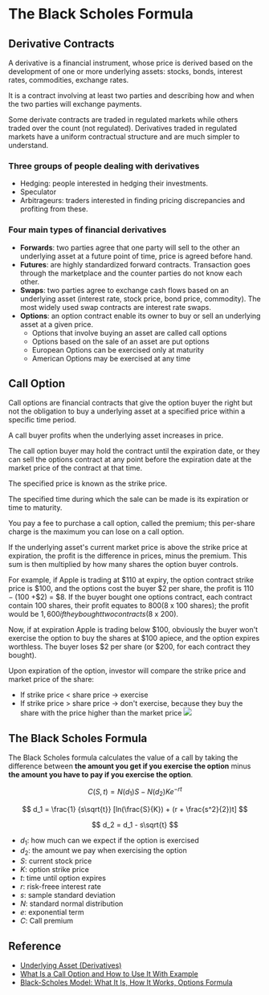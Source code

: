 # The Black Scholes Formula

## Derivative Contracts

A derivative is a financial instrument, whose price is derived based on the development of one or more underlying assets: stocks, bonds, interest rates, commodities, exchange rates.

It is a contract involving at least two parties and describing how and when the two parties will exchange payments.

Some derivate contracts are traded in regulated markets while others traded over the count (not regulated). Derivatives traded in regulated markets have a uniform contractual structure and are much simpler to understand.

### Three groups of people dealing with derivatives

- Hedging: people interested in hedging their investments.
- Speculator
- Arbitrageurs: traders interested in finding pricing discrepancies and profiting from these.

### Four main types of financial derivatives

- **Forwards**: two parties agree that one party will sell to the other an underlying asset at a future point of time, price is agreed before hand.
- **Futures**: are highly standardized forward contracts. Transaction goes through the marketplace and the counter parties do not know each other.
- **Swaps**: two parties agree to exchange cash flows based on an underlying asset (interest rate, stock price, bond price, commodity). The most widely used swap contracts are interest rate swaps.
- **Options**: an option contract enable its owner to buy or sell an underlying asset at a given price.
  - Options that involve buying an asset are called call options
  - Options based on the sale of an asset are put options
  - European Options can be exercised only at maturity
  - American Options may be exercised at any time

## Call Option

Call options are financial contracts that give the option buyer the right but not the obligation to buy a underlying asset at a specified price within a specific time period.

A call buyer profits when the underlying asset increases in price.

The call option buyer may hold the contract until the expiration date, or they can sell the options contract at any point before the expiration date at the market price of the contract at that time.

The specified price is known as the strike price.

The specified time during which the sale can be made is its expiration or time to maturity.

You pay a fee to purchase a call option, called the premium; this per-share charge is the maximum you can lose on a call option.

If the underlying asset's current market price is above the strike price at expiration, the profit is the difference in prices, minus the premium. This sum is then multiplied by how many shares the option buyer controls.

For example, if Apple is trading at $110 at expiry, the option contract strike price is $100, and the options cost the buyer $2 per share, the profit is $110 - ($100 +$2) = $8. If the buyer bought one options contract, each contract contain 100 shares, their profit equates to $800 ($8 x 100 shares); the profit would be $1,600 if they bought two contracts ($8 x 200).

Now, if at expiration Apple is trading below $100, obviously the buyer won't exercise the option to buy the shares at $100 apiece, and the option expires worthless. The buyer loses $2 per share (or $200, for each contract they bought).

Upon expiration of the option, investor will compare the strike price and market price of the share:
- If strike price < share price &rarr; exercise
- If strike price > share price &rarr; don't exercise, because they buy the share with the price higher than the market price
![](https://optionclue.com/wp-content/uploads/2017/06/Long-Call.jpg)


## The Black Scholes Formula

The Black Scholes formula calculates the value of a call by taking the difference between **the amount you get if you exercise the option** minus **the amount you have to pay if you exercise the option**.

$$
C(S, t) = N(d_1)S - N(d_2)Ke^{-rt}
$$

$$
d_1 = \frac{1} {s\sqrt{t}} [ln(\frac{S}{K}) + (r + \frac{s^2}{2})t]
$$

$$
d_2 = d_1 - s\sqrt{t}
$$

- $d_1$: how much can we expect if the option is exercised
- $d_2$: the amount we pay when exercising the option
- $S$: current stock price
- $K$: option strike price
- $t$: time until option expires
- $r$: risk-freee interest rate
- $s$: sample standard deviation
- $N$: standard normal distribution
- $e$: exponential term 
- $C$: Call premium


## Reference

- [Underlying Asset (Derivatives)](https://www.investopedia.com/terms/u/underlying-asset.asp)
- [What Is a Call Option and How to Use It With Example](https://www.investopedia.com/terms/c/calloption.asp)
- [Black-Scholes Model: What It Is, How It Works, Options Formula](https://www.investopedia.com/terms/b/blackscholes.asp)